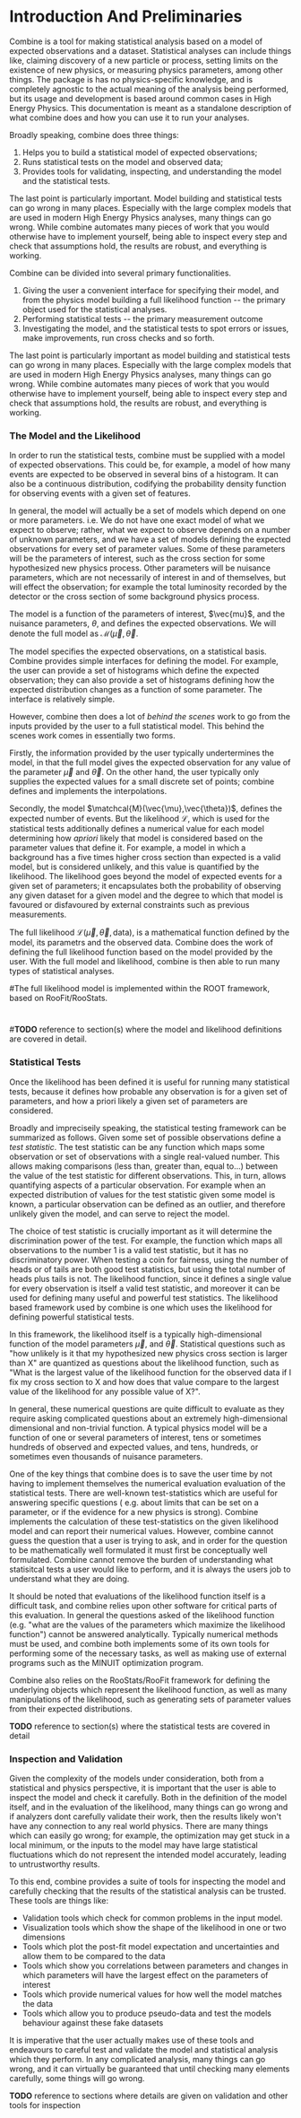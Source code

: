 # Introduction And Preliminaries

Combine is a tool for making statistical analysis based on a model of expected observations and a dataset.
Statistical analyses can include things like, claiming discovery of a new particle or process, setting limits on the existence of new physics, or measuring physics parameters, among other things.
The package is has no physics-specific knowledge, and is completely agnostic to the actual meaning of the analysis being performed, but its usage and development is based around common cases in High Energy Physics.
This documentation is meant as a standalone description of what combine does and how you can use it to run your analyses.

Broadly speaking, combine does three things:

1. Helps you to build a statistical model of expected observations;
2. Runs statistical tests on the model and observed data;
3. Provides tools for validating, inspecting, and understanding the model and the statistical tests.

The last point is particularly important. 
Model building and statistical tests can go wrong in many places.
Especially with the large complex models that are used in modern High Energy Physics analyses, many things can go wrong.
While combine automates many pieces of work that you would otherwise have to implement yourself, being able to inspect every step and check that assumptions hold, the results are robust, and everything is working.

Combine can be divided into several primary functionalities.

1. Giving the user a convenient interface for specifying their model, and from the physics model building a full likelihood function -- the primary object used for the statistical analyses.
2. Performing statistical tests -- the primary measurement outcome
3. Investigating the model, and the statistical tests to spot errors or issues, make improvements, run cross checks and so forth.

The last point is particularly important as model building and statistical tests can go wrong in many places. 
Especially with the large complex models that are used in modern High Energy Physics analyses, many things can go wrong.
While combine automates many pieces of work that you would otherwise have to implement yourself, being able to inspect every step and check that assumptions hold, the results are robust, and everything is working.

### The Model and the Likelihood

In order to run the statistical tests, combine must be supplied with a model of expected observations. 
This could be, for example, a model of how many events are expected to be observed in several bins of a histogram.
It can also be a continuous distribution, codifying the probability density function for observing events with a given set of features.

In general, the model will actually be a set of models which depend on one or more parameters. 
i.e. We do not have one exact model of what we expect to observe; rather, what we expect to observe depends on a number of unknown parameters, and we have a set of models defining the expected observations for every set of parameter values.
Some of these parameters will be the parameters of interest, such as the cross section for some hypothesized new physics process.
Other parameters will be nuisance parameters, which are not necessarily of interest in and of themselves, but will effect the observation; for example the total luminosity recorded by the detector or the cross section of some background physics process.

The model is a function of the parameters of interest, $\vec{mu}$, and the nuisance parameters, $\theta$, and defines the expected observations.
We will denote the full model as $\mathcal{M}(\vec{\mu},\vec{\theta}$. 

The model specifies the expected observations, on a statistical basis. 
Combine provides simple interfaces for defining the model.
For example, the user can provide a set of histograms which define the expected observation; they can also provide a set of histograms defining how the expected distribution changes as a function of some parameter.
The interface is relatively simple.

However, combine then does a lot of *behind the scenes* work to go from the inputs provided by the user to a full statistical model. 
This behind the scenes work comes in essentially two forms.

Firstly, the information provided by the user typically undertermines the model, in that the full model gives the expected observation for any value of the parameter $\vec{\mu}$ and $\vec{\theta}$.
On the other hand, the user typically only supplies the expected values for a small discrete set of points; combine defines and implements the interpolations.

Secondly, the model $\matchcal{M}(\vec{\mu},\vec{\theta})$, defines the expected number of events. 
But the likelihood $\mathcal{L}$, which is used for the statistical tests additionally defines a numerical value for each model determining how $a priori$ likely that model is considered based on the parameter values that define it.
For example, a model in which a background has a five times higher cross section than expected is a valid model, but is considered unlikely, and this value is quantified by the likelihood.
The likelihood goes beyond the model of expected events for a given set of parameters; it encapsulates both the probability of observing any given dataset for a given model and the degree to which that model is favoured or disfavoured by external constraints such as previous measurements.

The full likelihood $\mathcal{L}(\vec{\mu},\vec{\theta}, \mathrm{data})$, is a mathematical function defined by the model, its parametrs and the observed data.
Combine does the work of defining the full likelihood function based on the model provided by the user. 
With the full model and likelihood, combine is then able to run many types of statistical analyses.

#The full likelihood model is implemented within the ROOT framework, based on RooFit/RooStats.
#
#**TODO** reference to section(s) where the model and likelihood definitions are covered in detail.

### Statistical Tests

Once the likelihood has been defined it is useful for running many statistical tests, because it defines how probable any observation is for a given set of parameters, and how a priori likely a given set of parameters are considered.

Broadly and impreciseily speaking, the statistical testing framework can be summarized as follows. 
Given some set of possible observations define a *test statistic*. 
The test statistic can be any function which maps some observation or set of observations with a single real-valued number. 
This allows making comparisons (less than, greater than, equal to...) between the value of the test statistic for different observations.
This, in turn, allows quantifying aspects of a particular observation. 
For example when an expected distribution of values for the test statistic given some model is known, a particular observation can be defined as an outlier, and therefore unlikely given the model, and can serve to reject the model.

The choice of test statistic is crucially important as it will determine the discrimination power of the test. 
For example, the function which maps all observations to the number 1 is a valid test statistic, but it has no discriminatory power.
When testing a coin for fairness, using the number of heads or of tails are both good test statistics, but using the total number of heads plus tails is not.
The likelihood function, since it defines a single value for every observation is itself a valid test statistic, and moreover it can be used for defining many useful and powerful test statistics.
The likelihood based framework used by combine is one which uses the likelihood for defining powerful statistical tests.

In this framework, the likelihood itself is a typically high-dimensional function of the model parameters $\vec{\mu}$, and $\vec{\theta}$. 
Statistical questions such as "how unlikely is it that my hypothesized new physics cross section is larger than X" are quantized as questions about the likelihood function, such as "What is the largest value of the likelihood function for the observed data if I fix my cross section to X and how does that value compare to the largest value of the likelihood for any possible value of X?".

In general, these numerical questions are quite difficult to evaluate as they require asking complicated questions about an extremely high-dimensional dimensional and non-trivial function. 
A typical physics model will be a function of one or several parameters of interest, tens or sometimes hundreds of observed and expected values, and tens, hundreds, or sometimes even thousands of nuisance parameters.

One of the key things that combine does is to save the user time by not having to implement themselves the numerical evaluation evaluation of the statistical tests. 
There are well-known test-statistics which are useful for answering specific questions ( e.g. about limits that can be set on a parameter, or if the evidence for a new physics is strong).
Combine implements the calculation of these test-statistics on the given likelihood model and can report their numerical values.
However, combine cannot guess the question that a user is trying to ask, and in order for the question to be mathematically well formulated it must first be conceptually well formulated.
Combine cannot remove the burden of understanding what statisitcal tests a user would like to perform, and it is always the users job to understand what they are doing.

It should be noted that evaluations of the likelihood function itself is a difficult task, and combine relies upon other software for critical parts of this evaluation. 
In general the questions asked of the likelihood function (e.g. "what are the values of the parameters which maximize the likelihood function") cannot be answered analytically.
Typically numerical methods must be used, and combine both implements some of its own tools for performing some of the necessary tasks, as well as making use of external programs such as the MINUIT optimization program.

Combine also relies on the RooStats/RooFit framework for defining the underlying objects which represent the likelihood function, as well as many manipulations of the likelihood, such as generating sets of parameter values from their expected distributions.

**TODO** reference to section(s) where the statistical tests are covered in detail

### Inspection and Validation

Given the complexity of the models under consideration, both from a statistical and physics perspective, it is important that the user is able to inspect the model and check it carefully.
Both in the definition of the model itself, and in the evaluation of the likelihood, many things can go wrong and if analyzers dont carefully validate their work, then the results likely won't have any connection to any real world physics.
There are many things which can easily go wrong; for example, the optimization may get stuck in a local minimum, or the inputs to the model may have large statistical fluctuations which do not represent the intended model accurately, leading to untrustworthy results.

To this end, combine provides a suite of tools for inspecting the model and carefully checking that the results of the statistical analysis can be trusted.
These tools are things like: 
- Validation tools which check for common problems in the input model. 
- Visualization tools which show the shape of the likelihood in one or two dimensions
- Tools which plot the post-fit model expectation and uncertainties and allow them to be compared to the data
- Tools which show you correlations between parameters and changes in which parameters will have the largest effect on the parameters of interest
- Tools which provide numerical values for how well the model matches the data
- Tools which allow you to produce pseudo-data and test the models behaviour against these fake datasets

It is imperative that the user actually makes use of these tools and endeavours to careful test and validate the model and statistical analysis which they perform.
In any complicated analysis, many things can go wrong, and it can virtually be guaranteed that until checking many elements carefully, some things will go wrong.

**TODO** reference to sections where details are given on validation and other tools for inspection


